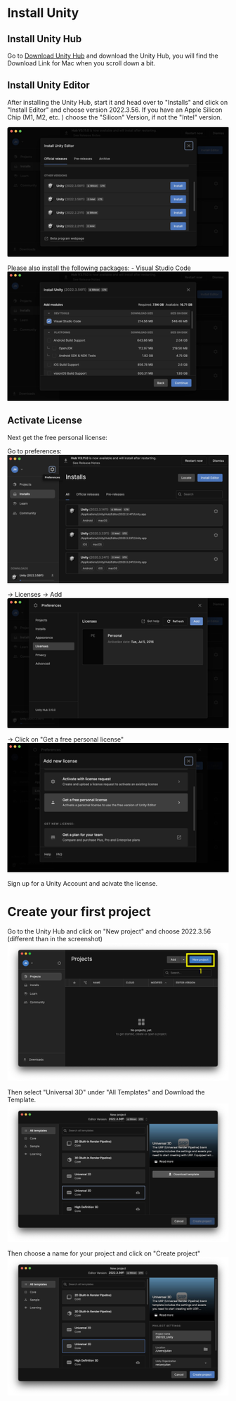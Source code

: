 # Install Unity 
## Install Unity Hub
Go to [Download Unity Hub](https://unity.com/de/download) and download the Unity Hub, you will find the Download Link for Mac when you scroll down a bit. 

## Install Unity Editor 
After installing the Unity Hub, start it and head over to "Installs" and click on "Install Editor" and choose version 2022.3.56. If you have an Apple Silicon Chip (M1, M2, etc. ) choose the "Silicon" Version, if not the "Intel" version. 

![](images/UnityInstall1.jpeg)

Please also install the following packages: 
	- Visual Studio Code
![](images/UnityInstall2.jpeg)


## Activate License

Next get the free personal license: 

Go to preferences: 
![](images/license_2.jpeg)

-> Licenses -> Add 
![](images/license_3.jpeg)

-> Click on "Get a free personal license"
![](images/license_4.jpeg)

Sign up for a Unity Account and acivate the license. 
 
# Create your first project

Go to the Unity Hub and click on "New project" and choose 2022.3.56 (different than in the screenshot)
![](images/newproject1.jpg)

Then select "Universal 3D" under "All Templates" and Download the Template. 
![](images/newproject2.jpeg)

Then choose a name for your project and click on "Create project"
![](images/newproject3.jpeg)
